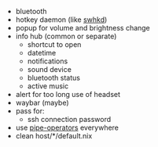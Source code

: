 - bluetooth
- hotkey daemon (like [swhkd](https://github.com/waycrate/swhkd))
- popup for volume and brightness change
- info hub (common or separate)
  - shortcut to open
  - datetime
  - notifications
  - sound device
  - bluetooth status
  - active music
- alert for too long use of headset
- waybar (maybe)
- pass for:
  - ssh connection password
- use [pipe-operators](https://youtu.be/WOw8MJYZjRI) everywhere
- clean host/\*/default.nix
